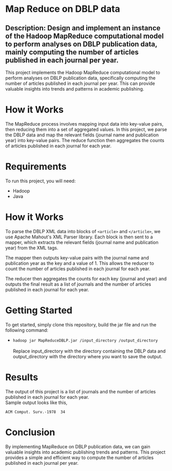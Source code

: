# Map Reduce on DBLP data

## Description: Design and implement an instance of the Hadoop MapReduce computational model to perform analyses on DBLP publication data, mainly computing the number of articles published in each journal per year.

This project implements the Hadoop MapReduce computational model to perform analyses on DBLP publication data, specifically computing the number of articles published in each journal per year. This can provide valuable insights into trends and patterns in academic publishing.

# How it Works

The MapReduce process involves mapping input data into key-value pairs, then reducing them into a set of aggregated values. In this project, we parse the DBLP data and map the relevant fields (journal name and publication year) into key-value pairs. The reduce function then aggregates the counts of articles published in each journal for each year.

# Requirements

To run this project, you will need:

* Hadoop
* Java

# How it Works
To parse the DBLP XML data into blocks of `<article>` and `</article>`, we use Apache Mahout's XML Parser library. Each block is then sent to a mapper, which extracts the relevant fields (journal name and publication year) from the XML tags.

The mapper then outputs key-value pairs with the journal name and publication year as the key and a value of 1. This allows the reducer to count the number of articles published in each journal for each year.

The reducer then aggregates the counts for each key (journal and year) and outputs the final result as a list of journals and the number of articles published in each journal for each year.

# Getting Started
To get started, simply clone this repository, build the jar file and run the following command: <br>
* `hadoop jar MapReduceDBLP.jar /input_directory /output_directory`
<br><br>
Replace input_directory with the directory containing the DBLP data and output_directory with the directory where you want to save the output.
# Results
The output of this project is a list of journals and the number of articles published in each journal for each year. 
<br>Sample output looks like this,

``ACM Comput. Surv.-1978  34``

# Conclusion
By implementing MapReduce on DBLP publication data, we can gain valuable insights into academic publishing trends and patterns. This project provides a simple and efficient way to compute the number of articles published in each journal per year.
